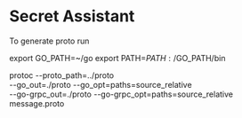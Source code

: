 # Secret Assistant

To generate proto run

export GO_PATH=~/go
export PATH=$PATH:/$GO_PATH/bin

protoc --proto_path=../proto \
 --go_out=./proto --go_opt=paths=source_relative \
 --go-grpc_out=./proto --go-grpc_opt=paths=source_relative \
 message.proto
